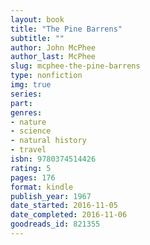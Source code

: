 ```yaml
---
layout: book
title: "The Pine Barrens"
subtitle: ""
author: John McPhee
author_last: McPhee
slug: mcphee-the-pine-barrens
type: nonfiction
img: true
series: 
part: 
genres:
- nature
- science
- natural history
- travel
isbn: 9780374514426
rating: 5
pages: 176
format: kindle
publish_year: 1967
date_started: 2016-11-05
date_completed: 2016-11-06
goodreads_id: 821355
---
```

